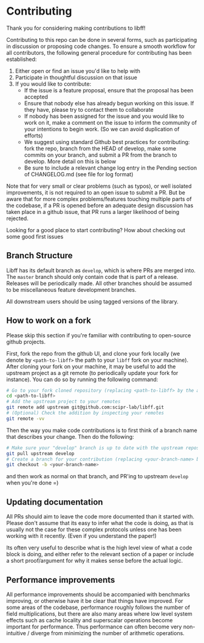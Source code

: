 # Contributing

Thank you for considering making contributions to libff!

Contributing to this repo can be done in several forms, such as participating in discussion or proposing code changes. 
To ensure a smooth workflow for all contributors, the following general procedure for contributing has been established:

1) Either open or find an issue you'd like to help with
2) Participate in thoughtful discussion on that issue
3) If you would like to contribute:
    * If the issue is a feature proposal, ensure that the proposal has been accepted
    * Ensure that nobody else has already begun working on this issue. 
    If they have, please try to contact them to collaborate
    * If nobody has been assigned for the issue and you would like to work on it, make a comment on the issue to inform the community of your intentions to begin work. (So we can avoid duplication of efforts)
    * We suggest using standard Github best practices for contributing: fork the repo, branch from the HEAD of develop, make some commits on your branch, and submit a PR from the branch to develop.
    More detail on this is below
    * Be sure to include a relevant change log entry in the Pending section of CHANGELOG.md (see file for log format)

Note that for very small or clear problems (such as typos), or well isolated improvements, it is not required to an open issue to submit a PR. But be aware that for more complex problems/features touching multiple parts of the codebase, if a PR is opened before an adequate design discussion has taken place in a github issue, that PR runs a larger likelihood of being rejected.

Looking for a good place to start contributing? How about checking out some good first issues

## Branch Structure

Libff has its default branch as `develop`, which is where PRs are merged into. The `master` branch should only contain code that is part of a release. Releases will be periodically made. All other branches should be assumed to be miscellaneous feature development branches.

All downstream users should be using tagged versions of the library.

## How to work on a fork

Please skip this section if you're familiar with contributing to open-source github projects.

First, fork the repo from the github UI, and clone your fork locally (we denote
by `<path-to-libff>` the path to your `libff` fork on your machine).
After cloning your fork on your machine, it may be useful to add the upstream
project as a git remote (to periodically update your fork for instance).
You can do so by running the following command:
```bash
# Go to your fork cloned repository (replacing <path-to-libff> by the appropriate path)
cd <path-to-libff>
# Add the upstream project to your remotes
git remote add upstream git@github.com:scipr-lab/libff.git
# (Optional) Check the addition by inspecting your remotes
git remote -vv
```

Then the way you make code contributions is to first think of a branch name that describes your change.
Then do the following:
```bash
# Make sure your "develop" branch is up to date with the upstream repository
git pull upstream develop
# Create a branch for your contribution (replacing <your-branch-name> by the appropriate value)
git checkout -b <your-branch-name>
```
and then work as normal on that branch, and PR'ing to upstream `develop` when you're done =)

## Updating documentation

All PRs should aim to leave the code more documented than it started with.
Please don't assume that its easy to infer what the code is doing, 
as that is usually not the case for these complex protocols unless one has been working with it recently. 
(Even if you understand the paper!)

Its often very useful to describe what is the high level view of what a code block is doing,
and either refer to the relevant section of a paper or include a short proof/argument for why it makes sense before the actual logic.

## Performance improvements

All performance improvements should be accompanied with benchmarks improving, or otherwise have it be clear that things have improved.
For some areas of the codebase, performance roughly follows the number of field multiplications, but there are also many areas where
low level system effects such as cache locality and superscalar operations become important for performance. 
Thus performance can often become very non-intuitive / diverge from minimizing the number of arithmetic operations.
